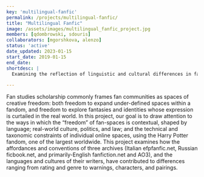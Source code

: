 ```yaml
---
key: 'multilingual-fanfic'
permalink: /projects/multilingual-fanfic/
title: "Multilingual Fanfic"
image: /assets/images/multilingual_fanfic_project.jpg
members: [qdombrowski, sdouris]
collaborators: [mgorshkova, alenzo]
status: 'active'
date_updated: 2023-01-15
start_date: 2019-01-15
end_date:
shortdesc: |
  Examining the reflection of linguistic and cultural differences in fan fiction
  
---
```


Fan studies scholarship commonly frames fan communities as spaces of creative freedom: both freedom to expand under-defined spaces within a fandom, and freedom to explore fantasies and identities whose expression is curtailed in the real world. In this project, our goal is to draw attention to the ways in which the “freedom” of fan-spaces is contextual, shaped by language; real-world culture, politics, and law; and the technical and taxonomic constraints of individual online spaces, using the Harry Potter fandom, one of the largest worldwide. This project examines how the affordances and conventions of three archives (Italian efpfanfic.net, Russian ficbook.net, and primarily-English fanfiction.net and AO3), and the languages and cultures of their writers, have contributed to differences ranging from rating and genre to warnings, characters, and pairings.